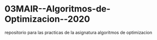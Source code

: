 # 03MAIR--Algoritmos-de-Optimizacion--2020
repositorio para las practicas de la asignatura algoritmos de optimizacion
